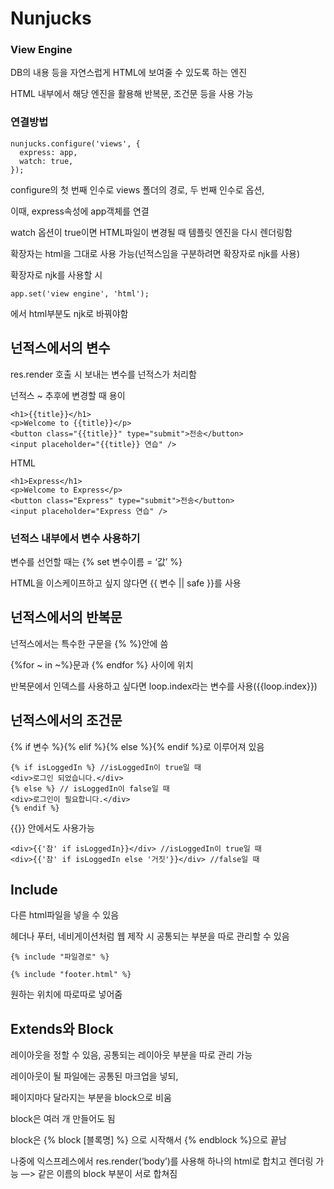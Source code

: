 # Nunjucks

### View Engine

DB의 내용 등을 자연스럽게 HTML에 보여줄 수 있도록 하는 엔진

HTML 내부에서 해당 엔진을 활용해 반복문, 조건문 등을 사용 가능

### 연결방법

```
nunjucks.configure('views', {
  express: app,
  watch: true,
});
```

configure의 첫 번째 인수로 views 폴더의 경로, 두 번째 인수로 옵션,

이때, express속성에 app객체를 연결

watch 옵션이 true이면 HTML파일이 변경될 때 템플릿 엔진을 다시 렌더링함

확장자는 html을 그대로 사용 가능(넌적스임을 구분하려면 확장자로 njk를 사용)

확장자로 njk를 사용할 시

`app.set('view engine', 'html');`

에서 html부분도 njk로 바꿔야함

## 넌적스에서의 변수

res.render 호출 시 보내는 변수를 넌적스가 처리함

넌적스 ~ 추후에 변경할 때 용이

```
<h1>{{title}}</h1>
<p>Welcome to {{title}}</p>
<button class="{{title}}" type="submit">전송</button>
<input placeholder="{{title}} 연습" />
```

HTML

```
<h1>Express</h1>
<p>Welcome to Express</p>
<button class="Express" type="submit">전송</button>
<input placeholder="Express 연습" />
```

### 넌적스 내부에서 변수 사용하기

변수를 선언할 때는 {% set 변수이름 = ‘값’ %}

HTML을 이스케이프하고 싶지 않다면 {{ 변수 || safe }}를 사용

## 넌적스에서의 반복문

넌적스에서는 특수한 구문을 {%  %}안에 씀

{%for ~ in ~%}문과  {% endfor %} 사이에 위치

반복문에서 인덱스를 사용하고 싶다면 loop.index라는 변수를 사용({{loop.index}})

## 넌적스에서의 조건문

{% if 변수 %}{% elif %}{% else %}{% endif %}로 이루어져 있음

```
{% if isLoggedIn %} //isLoggedIn이 true일 때
<div>로그인 되었습니다.</div>
{% else %} // isLoggedIn이 false일 때
<div>로그인이 필요합니다.</div>
{% endif %}
```

{{}} 안에서도 사용가능

```
<div>{{'참' if isLoggedIn}}</div> //isLoggedIn이 true일 때
<div>{{'참' if isLoggedIn else '거짓'}}</div> //false일 때
```

## Include

다른 html파일을 넣을 수 있음

헤더나 푸터, 네비게이션처럼 웹 제작 시 공통되는 부분을 따로 관리할 수 있음

`{% include "파일경로" %}`

`{% include "footer.html" %}`

원하는 위치에 따로따로 넣어줌

## Extends와 Block

레이아웃을 정할 수 있음, 공통되는 레이아웃 부분을 따로 관리 가능

레이아웃이 될 파일에는 공통된 마크업을 넣되,

페이지마다 달라지는 부분을 block으로 비움

block은 여러 개 만들어도 됨

block은 {% block [블록명] %} 으로 시작해서 {% endblock %}으로 끝남

나중에 익스프레스에서 res.render(’body’)를 사용해 하나의 html로 합치고 렌더링 가능 —> 같은 이름의 block 부분이 서로 합쳐짐